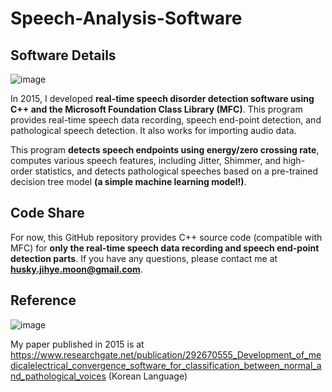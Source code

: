 # Speech-Analysis-Software

## Software Details
![image](https://github.com/JihyeMooon/Speech-Analysis-Software/assets/112595759/cb08eed3-f159-4222-a1e8-1cab190556fd)

In 2015, I developed **real-time speech disorder detection software using C++ and the Microsoft Foundation Class Library (MFC)**. This program provides real-time speech data recording, speech end-point detection, and pathological speech detection. It also works for importing audio data. 

This program **detects speech endpoints using energy/zero crossing rate**, computes various speech features, including Jitter, Shimmer, and high-order statistics, and detects pathological speeches based on a pre-trained decision tree model **(a simple machine learning model!)**.

## Code Share
For now, this GitHub repository provides C++ source code (compatible with MFC) for **only the real-time speech data recording and speech end-point detection parts**. 
If you have any questions, please contact me at **husky.jihye.moon@gmail.com**.

## Reference
![image](https://github.com/JihyeMooon/Speech-Analysis-Software/assets/112595759/c09f0f46-b6c1-4d15-9de5-77448457cca1)

My paper published in 2015 is at https://www.researchgate.net/publication/292670555_Development_of_medicalelectrical_convergence_software_for_classification_between_normal_and_pathological_voices (Korean Language)
